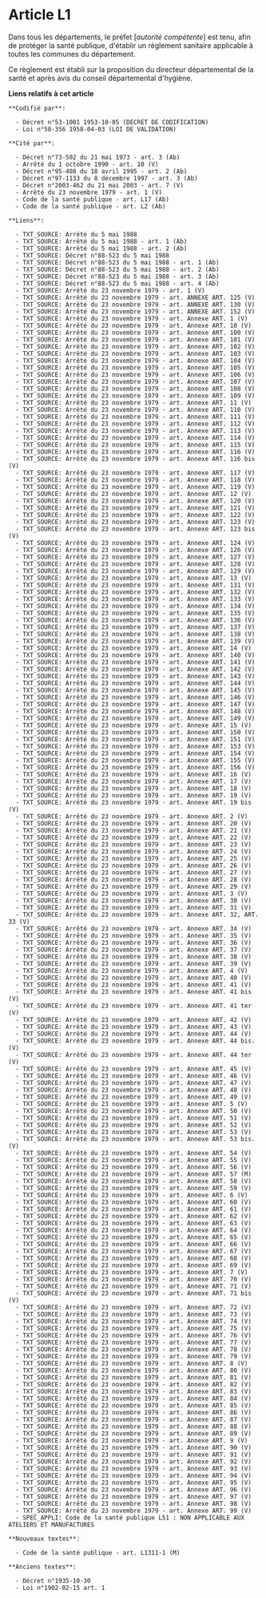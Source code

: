 # Article L1

Dans tous les départements, le préfet [*autorité compétente*] est tenu, afin de protéger la santé publique, d'établir un
règlement sanitaire applicable à toutes les communes du département.

Ce règlement est établi sur la proposition du directeur départemental de la santé et après avis du conseil départemental
d'hygiène.

**Liens relatifs à cet article**

	**Codifié par**:

	  - Décret n°53-1001 1953-10-05 (DECRET DE CODIFICATION)
	  - Loi n°58-356 1958-04-03 (LOI DE VALIDATION)

	**Cité par**:

	  - Décret n°73-502 du 21 mai 1973 - art. 3 (Ab)
	  - Arrêté du 1 octobre 1990 - art. 10 (V)
	  - Décret n°95-408 du 18 avril 1995 - art. 2 (Ab)
	  - Décret n°97-1133 du 8 décembre 1997 - art. 3 (Ab)
	  - Décret n°2003-462 du 21 mai 2003 - art. 7 (V)
	  - Arrêté du 23 novembre 1979 - art. 1 (V)
	  - Code de la santé publique - art. L17 (Ab)
	  - Code de la santé publique - art. L2 (Ab)

	**Liens**:

	  - TXT_SOURCE: Arrêté du 5 mai 1988
	  - TXT_SOURCE: Arrêté du 5 mai 1988 - art. 1 (Ab)
	  - TXT_SOURCE: Arrêté du 5 mai 1988 - art. 2 (Ab)
	  - TXT_SOURCE: Décret n°88-523 du 5 mai 1988
	  - TXT_SOURCE: Décret n°88-523 du 5 mai 1988 - art. 1 (Ab)
	  - TXT_SOURCE: Décret n°88-523 du 5 mai 1988 - art. 2 (Ab)
	  - TXT_SOURCE: Décret n°88-523 du 5 mai 1988 - art. 3 (Ab)
	  - TXT_SOURCE: Décret n°88-523 du 5 mai 1988 - art. 4 (Ab)
	  - TXT_SOURCE: Arrêté du 23 novembre 1979 - art. 1 (V)
	  - TXT_SOURCE: Arrêté du 23 novembre 1979 - art. ANNEXE ART. 125 (V)
	  - TXT_SOURCE: Arrêté du 23 novembre 1979 - art. ANNEXE ART. 130 (V)
	  - TXT_SOURCE: Arrêté du 23 novembre 1979 - art. ANNEXE ART. 152 (V)
	  - TXT_SOURCE: Arrêté du 23 novembre 1979 - art. Annexe ART. 1 (V)
	  - TXT_SOURCE: Arrêté du 23 novembre 1979 - art. Annexe ART. 10 (V)
	  - TXT_SOURCE: Arrêté du 23 novembre 1979 - art. Annexe ART. 100 (V)
	  - TXT_SOURCE: Arrêté du 23 novembre 1979 - art. Annexe ART. 101 (V)
	  - TXT_SOURCE: Arrêté du 23 novembre 1979 - art. Annexe ART. 102 (V)
	  - TXT_SOURCE: Arrêté du 23 novembre 1979 - art. Annexe ART. 103 (V)
	  - TXT_SOURCE: Arrêté du 23 novembre 1979 - art. Annexe ART. 104 (V)
	  - TXT_SOURCE: Arrêté du 23 novembre 1979 - art. Annexe ART. 105 (V)
	  - TXT_SOURCE: Arrêté du 23 novembre 1979 - art. Annexe ART. 106 (V)
	  - TXT_SOURCE: Arrêté du 23 novembre 1979 - art. Annexe ART. 107 (V)
	  - TXT_SOURCE: Arrêté du 23 novembre 1979 - art. Annexe ART. 108 (V)
	  - TXT_SOURCE: Arrêté du 23 novembre 1979 - art. Annexe ART. 109 (V)
	  - TXT_SOURCE: Arrêté du 23 novembre 1979 - art. Annexe ART. 11 (V)
	  - TXT_SOURCE: Arrêté du 23 novembre 1979 - art. Annexe ART. 110 (V)
	  - TXT_SOURCE: Arrêté du 23 novembre 1979 - art. Annexe ART. 111 (V)
	  - TXT_SOURCE: Arrêté du 23 novembre 1979 - art. Annexe ART. 112 (V)
	  - TXT_SOURCE: Arrêté du 23 novembre 1979 - art. Annexe ART. 113 (V)
	  - TXT_SOURCE: Arrêté du 23 novembre 1979 - art. Annexe ART. 114 (V)
	  - TXT_SOURCE: Arrêté du 23 novembre 1979 - art. Annexe ART. 115 (V)
	  - TXT_SOURCE: Arrêté du 23 novembre 1979 - art. Annexe ART. 116 (V)
	  - TXT_SOURCE: Arrêté du 23 novembre 1979 - art. Annexe ART. 116 bis (V)
	  - TXT_SOURCE: Arrêté du 23 novembre 1979 - art. Annexe ART. 117 (V)
	  - TXT_SOURCE: Arrêté du 23 novembre 1979 - art. Annexe ART. 118 (V)
	  - TXT_SOURCE: Arrêté du 23 novembre 1979 - art. Annexe ART. 119 (V)
	  - TXT_SOURCE: Arrêté du 23 novembre 1979 - art. Annexe ART. 12 (V)
	  - TXT_SOURCE: Arrêté du 23 novembre 1979 - art. Annexe ART. 120 (V)
	  - TXT_SOURCE: Arrêté du 23 novembre 1979 - art. Annexe ART. 121 (V)
	  - TXT_SOURCE: Arrêté du 23 novembre 1979 - art. Annexe ART. 122 (V)
	  - TXT_SOURCE: Arrêté du 23 novembre 1979 - art. Annexe ART. 123 (V)
	  - TXT_SOURCE: Arrêté du 23 novembre 1979 - art. Annexe ART. 123 bis (V)
	  - TXT_SOURCE: Arrêté du 23 novembre 1979 - art. Annexe ART. 124 (V)
	  - TXT_SOURCE: Arrêté du 23 novembre 1979 - art. Annexe ART. 126 (V)
	  - TXT_SOURCE: Arrêté du 23 novembre 1979 - art. Annexe ART. 127 (V)
	  - TXT_SOURCE: Arrêté du 23 novembre 1979 - art. Annexe ART. 128 (V)
	  - TXT_SOURCE: Arrêté du 23 novembre 1979 - art. Annexe ART. 129 (V)
	  - TXT_SOURCE: Arrêté du 23 novembre 1979 - art. Annexe ART. 13 (V)
	  - TXT_SOURCE: Arrêté du 23 novembre 1979 - art. Annexe ART. 131 (V)
	  - TXT_SOURCE: Arrêté du 23 novembre 1979 - art. Annexe ART. 132 (V)
	  - TXT_SOURCE: Arrêté du 23 novembre 1979 - art. Annexe ART. 133 (V)
	  - TXT_SOURCE: Arrêté du 23 novembre 1979 - art. Annexe ART. 134 (V)
	  - TXT_SOURCE: Arrêté du 23 novembre 1979 - art. Annexe ART. 135 (V)
	  - TXT_SOURCE: Arrêté du 23 novembre 1979 - art. Annexe ART. 136 (V)
	  - TXT_SOURCE: Arrêté du 23 novembre 1979 - art. Annexe ART. 137 (V)
	  - TXT_SOURCE: Arrêté du 23 novembre 1979 - art. Annexe ART. 138 (V)
	  - TXT_SOURCE: Arrêté du 23 novembre 1979 - art. Annexe ART. 139 (V)
	  - TXT_SOURCE: Arrêté du 23 novembre 1979 - art. Annexe ART. 14 (V)
	  - TXT_SOURCE: Arrêté du 23 novembre 1979 - art. Annexe ART. 140 (V)
	  - TXT_SOURCE: Arrêté du 23 novembre 1979 - art. Annexe ART. 141 (V)
	  - TXT_SOURCE: Arrêté du 23 novembre 1979 - art. Annexe ART. 142 (V)
	  - TXT_SOURCE: Arrêté du 23 novembre 1979 - art. Annexe ART. 143 (V)
	  - TXT_SOURCE: Arrêté du 23 novembre 1979 - art. Annexe ART. 144 (V)
	  - TXT_SOURCE: Arrêté du 23 novembre 1979 - art. Annexe ART. 145 (V)
	  - TXT_SOURCE: Arrêté du 23 novembre 1979 - art. Annexe ART. 146 (V)
	  - TXT_SOURCE: Arrêté du 23 novembre 1979 - art. Annexe ART. 147 (V)
	  - TXT_SOURCE: Arrêté du 23 novembre 1979 - art. Annexe ART. 148 (V)
	  - TXT_SOURCE: Arrêté du 23 novembre 1979 - art. Annexe ART. 149 (V)
	  - TXT_SOURCE: Arrêté du 23 novembre 1979 - art. Annexe ART. 15 (V)
	  - TXT_SOURCE: Arrêté du 23 novembre 1979 - art. Annexe ART. 150 (V)
	  - TXT_SOURCE: Arrêté du 23 novembre 1979 - art. Annexe ART. 151 (V)
	  - TXT_SOURCE: Arrêté du 23 novembre 1979 - art. Annexe ART. 153 (V)
	  - TXT_SOURCE: Arrêté du 23 novembre 1979 - art. Annexe ART. 154 (V)
	  - TXT_SOURCE: Arrêté du 23 novembre 1979 - art. Annexe ART. 155 (V)
	  - TXT_SOURCE: Arrêté du 23 novembre 1979 - art. Annexe ART. 156 (V)
	  - TXT_SOURCE: Arrêté du 23 novembre 1979 - art. Annexe ART. 16 (V)
	  - TXT_SOURCE: Arrêté du 23 novembre 1979 - art. Annexe ART. 17 (V)
	  - TXT_SOURCE: Arrêté du 23 novembre 1979 - art. Annexe ART. 18 (V)
	  - TXT_SOURCE: Arrêté du 23 novembre 1979 - art. Annexe ART. 19 (V)
	  - TXT_SOURCE: Arrêté du 23 novembre 1979 - art. Annexe ART. 19 bis (V)
	  - TXT_SOURCE: Arrêté du 23 novembre 1979 - art. Annexe ART. 2 (V)
	  - TXT_SOURCE: Arrêté du 23 novembre 1979 - art. Annexe ART. 20 (V)
	  - TXT_SOURCE: Arrêté du 23 novembre 1979 - art. Annexe ART. 21 (V)
	  - TXT_SOURCE: Arrêté du 23 novembre 1979 - art. Annexe ART. 22 (V)
	  - TXT_SOURCE: Arrêté du 23 novembre 1979 - art. Annexe ART. 23 (V)
	  - TXT_SOURCE: Arrêté du 23 novembre 1979 - art. Annexe ART. 24 (V)
	  - TXT_SOURCE: Arrêté du 23 novembre 1979 - art. Annexe ART. 25 (V)
	  - TXT_SOURCE: Arrêté du 23 novembre 1979 - art. Annexe ART. 26 (V)
	  - TXT_SOURCE: Arrêté du 23 novembre 1979 - art. Annexe ART. 27 (V)
	  - TXT_SOURCE: Arrêté du 23 novembre 1979 - art. Annexe ART. 28 (V)
	  - TXT_SOURCE: Arrêté du 23 novembre 1979 - art. Annexe ART. 29 (V)
	  - TXT_SOURCE: Arrêté du 23 novembre 1979 - art. Annexe ART. 3 (V)
	  - TXT_SOURCE: Arrêté du 23 novembre 1979 - art. Annexe ART. 30 (V)
	  - TXT_SOURCE: Arrêté du 23 novembre 1979 - art. Annexe ART. 31 (V)
	  - TXT_SOURCE: Arrêté du 23 novembre 1979 - art. Annexe ART. 32, ART. 33 (V)
	  - TXT_SOURCE: Arrêté du 23 novembre 1979 - art. Annexe ART. 34 (V)
	  - TXT_SOURCE: Arrêté du 23 novembre 1979 - art. Annexe ART. 35 (V)
	  - TXT_SOURCE: Arrêté du 23 novembre 1979 - art. Annexe ART. 36 (V)
	  - TXT_SOURCE: Arrêté du 23 novembre 1979 - art. Annexe ART. 37 (V)
	  - TXT_SOURCE: Arrêté du 23 novembre 1979 - art. Annexe ART. 38 (V)
	  - TXT_SOURCE: Arrêté du 23 novembre 1979 - art. Annexe ART. 39 (V)
	  - TXT_SOURCE: Arrêté du 23 novembre 1979 - art. Annexe ART. 4 (V)
	  - TXT_SOURCE: Arrêté du 23 novembre 1979 - art. Annexe ART. 40 (V)
	  - TXT_SOURCE: Arrêté du 23 novembre 1979 - art. Annexe ART. 41 (V)
	  - TXT_SOURCE: Arrêté du 23 novembre 1979 - art. Annexe ART. 41 bis (V)
	  - TXT_SOURCE: Arrêté du 23 novembre 1979 - art. Annexe ART. 41 ter (V)
	  - TXT_SOURCE: Arrêté du 23 novembre 1979 - art. Annexe ART. 42 (V)
	  - TXT_SOURCE: Arrêté du 23 novembre 1979 - art. Annexe ART. 43 (V)
	  - TXT_SOURCE: Arrêté du 23 novembre 1979 - art. Annexe ART. 44 (V)
	  - TXT_SOURCE: Arrêté du 23 novembre 1979 - art. Annexe ART. 44 bis. (V)
	  - TXT_SOURCE: Arrêté du 23 novembre 1979 - art. Annexe ART. 44 ter (V)
	  - TXT_SOURCE: Arrêté du 23 novembre 1979 - art. Annexe ART. 45 (V)
	  - TXT_SOURCE: Arrêté du 23 novembre 1979 - art. Annexe ART. 46 (V)
	  - TXT_SOURCE: Arrêté du 23 novembre 1979 - art. Annexe ART. 47 (V)
	  - TXT_SOURCE: Arrêté du 23 novembre 1979 - art. Annexe ART. 48 (V)
	  - TXT_SOURCE: Arrêté du 23 novembre 1979 - art. Annexe ART. 49 (V)
	  - TXT_SOURCE: Arrêté du 23 novembre 1979 - art. Annexe ART. 5 (V)
	  - TXT_SOURCE: Arrêté du 23 novembre 1979 - art. Annexe ART. 50 (V)
	  - TXT_SOURCE: Arrêté du 23 novembre 1979 - art. Annexe ART. 51 (V)
	  - TXT_SOURCE: Arrêté du 23 novembre 1979 - art. Annexe ART. 52 (V)
	  - TXT_SOURCE: Arrêté du 23 novembre 1979 - art. Annexe ART. 53 (V)
	  - TXT_SOURCE: Arrêté du 23 novembre 1979 - art. Annexe ART. 53 bis. (V)
	  - TXT_SOURCE: Arrêté du 23 novembre 1979 - art. Annexe ART. 54 (V)
	  - TXT_SOURCE: Arrêté du 23 novembre 1979 - art. Annexe ART. 55 (V)
	  - TXT_SOURCE: Arrêté du 23 novembre 1979 - art. Annexe ART. 56 (V)
	  - TXT_SOURCE: Arrêté du 23 novembre 1979 - art. Annexe ART. 57 (M)
	  - TXT_SOURCE: Arrêté du 23 novembre 1979 - art. Annexe ART. 58 (V)
	  - TXT_SOURCE: Arrêté du 23 novembre 1979 - art. Annexe ART. 59 (V)
	  - TXT_SOURCE: Arrêté du 23 novembre 1979 - art. Annexe ART. 6 (V)
	  - TXT_SOURCE: Arrêté du 23 novembre 1979 - art. Annexe ART. 60 (V)
	  - TXT_SOURCE: Arrêté du 23 novembre 1979 - art. Annexe ART. 61 (V)
	  - TXT_SOURCE: Arrêté du 23 novembre 1979 - art. Annexe ART. 62 (V)
	  - TXT_SOURCE: Arrêté du 23 novembre 1979 - art. Annexe ART. 63 (V)
	  - TXT_SOURCE: Arrêté du 23 novembre 1979 - art. Annexe ART. 64 (V)
	  - TXT_SOURCE: Arrêté du 23 novembre 1979 - art. Annexe ART. 65 (V)
	  - TXT_SOURCE: Arrêté du 23 novembre 1979 - art. Annexe ART. 66 (V)
	  - TXT_SOURCE: Arrêté du 23 novembre 1979 - art. Annexe ART. 67 (V)
	  - TXT_SOURCE: Arrêté du 23 novembre 1979 - art. Annexe ART. 68 (V)
	  - TXT_SOURCE: Arrêté du 23 novembre 1979 - art. Annexe ART. 69 (V)
	  - TXT_SOURCE: Arrêté du 23 novembre 1979 - art. Annexe ART. 7 (V)
	  - TXT_SOURCE: Arrêté du 23 novembre 1979 - art. Annexe ART. 70 (V)
	  - TXT_SOURCE: Arrêté du 23 novembre 1979 - art. Annexe ART. 71 (V)
	  - TXT_SOURCE: Arrêté du 23 novembre 1979 - art. Annexe ART. 71 bis (V)
	  - TXT_SOURCE: Arrêté du 23 novembre 1979 - art. Annexe ART. 72 (V)
	  - TXT_SOURCE: Arrêté du 23 novembre 1979 - art. Annexe ART. 73 (V)
	  - TXT_SOURCE: Arrêté du 23 novembre 1979 - art. Annexe ART. 74 (V)
	  - TXT_SOURCE: Arrêté du 23 novembre 1979 - art. Annexe ART. 75 (V)
	  - TXT_SOURCE: Arrêté du 23 novembre 1979 - art. Annexe ART. 76 (V)
	  - TXT_SOURCE: Arrêté du 23 novembre 1979 - art. Annexe ART. 77 (V)
	  - TXT_SOURCE: Arrêté du 23 novembre 1979 - art. Annexe ART. 78 (V)
	  - TXT_SOURCE: Arrêté du 23 novembre 1979 - art. Annexe ART. 79 (V)
	  - TXT_SOURCE: Arrêté du 23 novembre 1979 - art. Annexe ART. 8 (V)
	  - TXT_SOURCE: Arrêté du 23 novembre 1979 - art. Annexe ART. 80 (V)
	  - TXT_SOURCE: Arrêté du 23 novembre 1979 - art. Annexe ART. 81 (V)
	  - TXT_SOURCE: Arrêté du 23 novembre 1979 - art. Annexe ART. 82 (V)
	  - TXT_SOURCE: Arrêté du 23 novembre 1979 - art. Annexe ART. 83 (V)
	  - TXT_SOURCE: Arrêté du 23 novembre 1979 - art. Annexe ART. 84 (V)
	  - TXT_SOURCE: Arrêté du 23 novembre 1979 - art. Annexe ART. 85 (V)
	  - TXT_SOURCE: Arrêté du 23 novembre 1979 - art. Annexe ART. 86 (V)
	  - TXT_SOURCE: Arrêté du 23 novembre 1979 - art. Annexe ART. 87 (V)
	  - TXT_SOURCE: Arrêté du 23 novembre 1979 - art. Annexe ART. 88 (V)
	  - TXT_SOURCE: Arrêté du 23 novembre 1979 - art. Annexe ART. 89 (V)
	  - TXT_SOURCE: Arrêté du 23 novembre 1979 - art. Annexe ART. 9 (V)
	  - TXT_SOURCE: Arrêté du 23 novembre 1979 - art. Annexe ART. 90 (V)
	  - TXT_SOURCE: Arrêté du 23 novembre 1979 - art. Annexe ART. 91 (V)
	  - TXT_SOURCE: Arrêté du 23 novembre 1979 - art. Annexe ART. 92 (V)
	  - TXT_SOURCE: Arrêté du 23 novembre 1979 - art. Annexe ART. 93 (V)
	  - TXT_SOURCE: Arrêté du 23 novembre 1979 - art. Annexe ART. 94 (V)
	  - TXT_SOURCE: Arrêté du 23 novembre 1979 - art. Annexe ART. 95 (V)
	  - TXT_SOURCE: Arrêté du 23 novembre 1979 - art. Annexe ART. 96 (V)
	  - TXT_SOURCE: Arrêté du 23 novembre 1979 - art. Annexe ART. 97 (V)
	  - TXT_SOURCE: Arrêté du 23 novembre 1979 - art. Annexe ART. 98 (V)
	  - TXT_SOURCE: Arrêté du 23 novembre 1979 - art. Annexe ART. 99 (V)
	  - SPEC_APPLI: Code de la santé publique L51 : NON APPLICABLE AUX ATELIERS ET MANUFACTURES

	**Nouveaux textes**:

	  - Code de la santé publique - art. L1311-1 (M)

	**Anciens textes**:

	  - Décret n°1935-10-30
	  - Loi n°1902-02-15 art. 1
